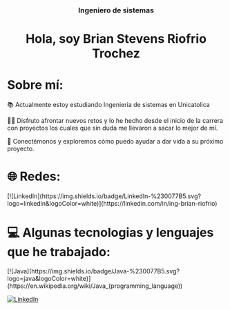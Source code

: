 <h3 align="center">Ingeniero de sistemas</h2>
<h1 align="center">Hola, soy Brian Stevens Riofrio Trochez</h1>
<h1>Sobre mí:</h1>

<p>📚 Actualmente estoy estudiando Ingenieria de sistemas en Unicatolica</p>
<p>💪🏼 Disfruto afrontar nuevos retos y lo he hecho desde el inicio de la carrera con proyectos los cuales que sin duda me llevaron a sacar lo mejor de mí.</p>
<p>💬 Conectémonos y exploremos cómo puedo ayudar a dar vida a su próximo proyecto.</p>
<h1>🌐 Redes:</h1>
[![LinkedIn](https://img.shields.io/badge/LinkedIn-%230077B5.svg?logo=linkedin&logoColor=white)](https://linkedin.com/in/ing-brian-riofrio)
<h1>💻 Algunas tecnologias y lenguajes que he trabajado:</h1>
[![Java](https://img.shields.io/badge/Java-%230077B5.svg?logo=java&logoColor=white)](https://en.wikipedia.org/wiki/Java_(programming_language))

[![LinkedIn](https://img.shields.io/badge/LinkedIn-%230077B5.svg?logo=linkedin&logoColor=white)](https://linkedin.com/in/ing-miguel-guerra)

